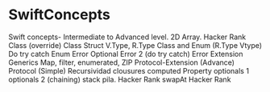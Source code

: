 # SwiftConcepts
Swift concepts- Intermediate to Advanced level. 
2D Array. Hacker Rank
Class (override)
Class Struct V.Type, R.Type
Class and Enum (R.Type Vtype)
Do try catch
Enum Error Optional
Error 2 (do try catch)
Error
Extension
Generics
Map, filter, enumerated, ZIP
Protocol-Extension (Advance)
Protocol (Simple)
Recursividad
clousures
computed Property
optionals 1
optionals 2 (chaining)
stack pila. Hacker Rank
swapAt Hacker Rank
